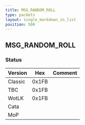 ```yaml
---
title: MSG_RANDOM_ROLL
type: packets
layout: single_markdown_in_list
position: 508
---
```


## MSG_RANDOM_ROLL

### Status

Version    | Hex        | Comment
---------- | ---------- | ---------- 
Classic    | 0x1FB      |
TBC        | 0x1FB      |
WotLK      | 0x1FB      |
Cata       |            |
MoP        |            |